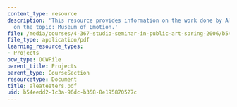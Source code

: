 ```yaml
---
content_type: resource
description: 'This resource provides information on the work done by Alea Teeters
  on the topic: Museum of Emotion.'
file: /media/courses/4-367-studio-seminar-in-public-art-spring-2006/b54eedd21c3a96dcb3588e195870527c_aleateeters.pdf
file_type: application/pdf
learning_resource_types:
- Projects
ocw_type: OCWFile
parent_title: Projects
parent_type: CourseSection
resourcetype: Document
title: aleateeters.pdf
uid: b54eedd2-1c3a-96dc-b358-8e195870527c
---
```


